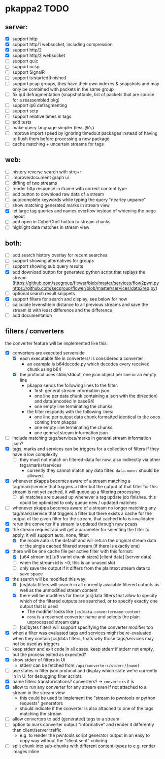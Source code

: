 # pkappa2 TODO

## server:
- [x] support http
- [x] support http/1 websocket, including compression
- [x] support http/2
- [x] support http/2 websocket
- [ ] support quic
- [ ] support ocsp
- [ ] support SignalR
- [ ] support is:started|finished
- [ ] support pcap groups, they have their own indexes & snapshots and may only be combined with packets in the same group
- [ ] fix ip4 defragmentation (snapshottable, list of packets that are source for a reassembled pkg)
- [ ] support ip6 defragmenting
- [ ] support sctp
- [ ] support relative times in tags
- [ ] add tests
- [ ] make query language simpler (less @'s)
- [ ] improve import speed by ignoring timedout packages instead of having to flush them before processing a new package
- [ ] cache matching + uncertain streams for tags

## web:
- [ ] history reverse search with strg+r
- [ ] improve/document graph ui
- [ ] diffing of two streams
- [ ] render http response in iframe with correct content type
- [ ] add button to download raw data of a stream
- [ ] autocomplete keywords while typing the query "nearley unparse"
- [ ] show matching generated marks in stream view
- [x] let large tag queries and names overflow instead of widening the page layout
- [ ] add open in CyberChef button to stream chunks
- [ ] highlight data matches in stream view

## both:
- [ ] add search history overlay for recent searches
- [ ] support showing alternatives for groups
- [ ] support showing sub query results
- [x] add download button for generated python script that replays the stream (https://github.com/secgroup/flower/blob/master/services/flow2pwn.py https://github.com/secgroup/flower/blob/master/services/data2req.py)
- [ ] optional search result snippets
- [x] support filters for search and display, see below for how
- [ ] calculate levenshtein distance to all previous streams and save the stream id with least difference and the difference
- [ ] add documentation

## filters / converters
the converter feature will be implemented like this:
- [x] converters are executed serverside
  - [x] each executable file in converters/ is considered a converter
    - an example is b64decode.py which decodes every received chunk using b64
  - [x] the protocol uses stdin/stdout, one json object per line or an empty line
    - pkappa sends the following lines to the filter:
      - first: general stream information json
      - one line per data chunk containing a json with the dir(ection) and data(encoded in base64)
      - one empty line terminating the chunks
    - the filter responds with the following lines:
      - one line per output data chunk formatted identical to the ones coming from pkappa
      - one empty line terminating the chunks
      - one general stream information json
- [ ] include matching tags/services/marks in general stream information json?
- [x] tags, marks and services can be triggers for a collection of filters if they have a low complexity
  - [ ] they must not match on filtered-data for now, also indirectly via other tags/marks/services
    - currently they cannot match any data filter. `data.none:` should be allowed.
- [x] whenever pkappa becomes aware of a stream matching a tag/mark/service that triggers a filter but the output of that filter for this stream is not yet cached, it will queue up a filtering processing
  - [ ] all matches are queued up whenever a tag update job finishes. this could be optimized to only queue new / updated matches
- [ ] whenever pkappa becomes aware of a stream no longer matching any tag/mark/service that triggers a filter but there exists a cache for the output of the given filter for the stream, that cached info is invalidated
- [x] rerun the converter if a stream is updated through new pcaps
- [x] the stream request api will get a parameter for selecting the filter to apply, it will support auto, none, filter:<name>
  - [x] the mode auto is the default and will return the original stream data or the single cached filtered stream (if there is exactly one)
- [x] there will be one cache file per active filter with this format:
  - [x] [u64 stream id] [u8 varint chunk sizes] [client data] [server data]
  - [ ] when the stream id is ~0, this is an unused slot
  - [ ] only save the output if it differs from the plaintext stream data to save space
- [x] the search will be modified this way:
  - [x] [cs]data filters will search in all currently available filtered outputs as well as the unmodified stream content
  - [x] there will be modifiers for these [cs]data filters that allow to specify which of the filtered outputs are searched, or to specify exactly one output that is used
    - The modifier looks like `[cs]data.convertername:content`
    - `none` is a reserved converter name and selects the plain unprocessed stream data
  - [ ] [cs]bytes filters will support specifying the converter modifier too
- [x] when a filter was evaluated tags and services might be re-evaluated when they contain [cs]data filters, thats why those tags/services may not be used as triggers
- [ ] keep stderr and exit code in all cases. keep stderr if stderr not empty, but the process exited as expected?
- [x] show stderr of filters in UI
  - stderr can be fetched from `/api/converters/stderr/[name]`
- [ ] use states in filter json protocol and display which state we're currently in in UI for debugging filter scripts
- [x] name filters transformations? converters? -> `converters` it is
- [x] allow to run any converter for any stream even if not attached to a stream in the stream view
  - this could be used to implement the "stream to pwntools or python requests" generators
  - should indicate if the converter is also attached to one of the tags matching the stream
- [ ] allow converters to add (generated) tags to a stream
- [ ] option to mark converter output "informative" and render it differently than client/server traffic
  - e.g. to render the pwntools script generator output in an easy to copy way without the "client sent" coloring
- [ ] split chunk into sub-chunks with different content-types to e.g. render images inline
